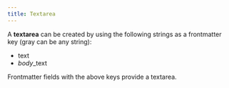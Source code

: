 ```yaml
---
title: Textarea
---
```

A **textarea** can be created by using the following strings as a frontmatter key (gray can be any string):

- text
- *body*_text

Frontmatter fields with the above keys provide a textarea.
